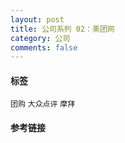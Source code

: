 ```yaml
---
layout: post
title: 公司系列 02：美团网 
category: 公司
comments: false
---
```


#### 标签
 
 `团购` `大众点评` `摩拜` `` `` ``  `` 


#### 参考链接

